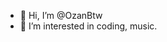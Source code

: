 - 👋 Hi, I’m @OzanBtw
- 👀 I’m interested in coding, music.

<!---
OzanBtw/OzanBtw is a ✨ special ✨ repository because its `README.md` (this file) appears on your GitHub profile.
You can click the Preview link to take a look at your changes.
--->

